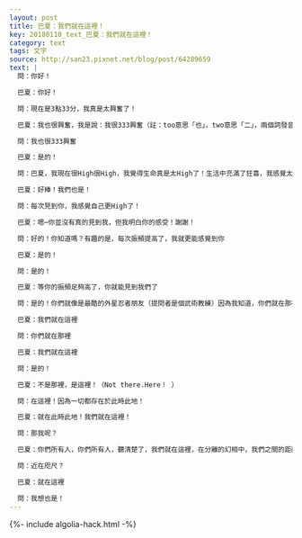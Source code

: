 ```yaml
---
layout: post
title: 巴夏：我們就在這裡！
key: 20180110_text_巴夏：我們就在這裡！
category: text
tags: 文字
source: http://san23.pixnet.net/blog/post/64289659
text: |
  問：你好！

  巴夏：你好！

  問：現在是3點33分，我真是太興奮了！

  巴夏：我也很興奮，我是說：我很333興奮（註：too意思「也」，two意思「二」，兩個詞發音一樣）

  問：我也很333興奮

  巴夏：是的！

  問：巴夏，我現在很High很High，我覺得生命真是太High了！生活中充滿了狂喜，我感覺太棒了！

  巴夏：好棒！我們也是！

  問：每次見到你，我感覺自己更High了！

  巴夏：嗯⋯你並沒有真的見到我，但我明白你的感受！謝謝！

  問：好的！你知道嗎？有趣的是，每次振頻提高了，我就更能感覺到你

  巴夏：是的！

  問：是的！

  巴夏：等你的振頻足夠高了，你就能見到我們了

  問：是的！你們就像是最酷的外星忍者朋友（提問者是個武術教練）因為我知道，你們就在那裡

  巴夏：我們就在這裡

  問：你們就在那裡

  巴夏：我們就在這裡

  問：是的！

  巴夏：不是那裡，是這裡！（Not there.Here！ ）

  問：在這裡！因為一切都存在於此時此地！

  巴夏：就在此時此地！我們就在這裡！

  問：那我呢？

  巴夏：你們所有人，你們所有人，聽清楚了，我們就在這裡，在分離的幻相中，我們之間的距離比你們所想的近得多，你們只需要稍微調整一下頻率就有驚喜可言了，我們，就在這裡！是你們還不太相信

  問：近在咫尺？

  巴夏：就在這裡

  問：我想也是！
---
```


{%- include algolia-hack.html -%}
